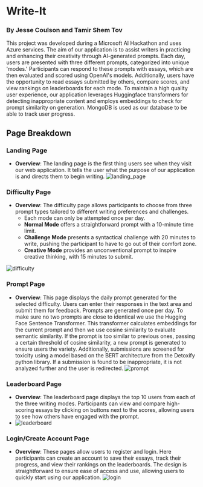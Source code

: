 # Write-It
### By Jesse Coulson and Tamir Shem Tov
This project was developed during a Microsoft AI Hackathon and uses Azure services. The aim of our application is to assist writers in practicing and enhancing their creativity through AI-generated prompts. 
Each day, users are presented with three different prompts, categorized into unique 'modes.' Participants can respond to these prompts with essays, which are then evaluated and scored using OpenAI's models. Additionally, users have the opportunity to read essays submitted by others, compare scores, and view rankings on leaderboards for each mode. 
To maintain a high quality user experience, our application leverages Huggingface transformers for detecting inappropriate content and employs embeddings to check for prompt similarity on generation. MongoDB is used as our database to be able to track user progress.
## Page Breakdown
### Landing Page
- **Overview**: The landing page is the first thing users see when they visit our web application. It tells the user what the purpose of our application is and directs them to begin writing.
![landing_page](https://github.com/jccoulson/write-it/assets/28967794/06a81418-9257-4fac-8113-fc70e6c5c8e8)

### Difficulty Page
- **Overview**: The difficulty page allows participants to choose from three prompt types tailored to different writing preferences and challenges.
  - Each mode can only be attempted once per day.
  - **Normal Mode** offers a straightforward prompt with a 10-minute time limit.
  - **Challenge Mode** presents a syntactical challenge with 20 minutes to write, pushing the participant to have to go out of their comfort zone.
  - **Creative Mode** provides an unconventional prompt to inspire creative thinking, with 15 minutes to submit.
  
![difficulty](https://github.com/jccoulson/write-it/assets/28967794/cf746d6a-2e3a-4c64-ba3e-746eeb337b4c)

### Prompt Page
- **Overview**: This page displays the daily prompt generated for the selected difficulty.
Users can enter their responses in the text area and submit them for feedback. Prompts are generated once per day. To make sure no two prompts are close to identical we use the Hugging Face Sentence Transformer.
This transformer calculates embeddings for the current prompt and then we use cosine similarity to evaluate semantic similarity.
If the prompt is too similar to previous ones, passing a certain threshold of cosine similarity, a new prompt is generated to ensure users the variety.
Additionally, submissions are screened for toxicity using a model based on the BERT architecture from the Detoxify python library.
If a submission is found to be inappropriate, it is not analyzed further and the user is redirected.
![prompt](https://github.com/jccoulson/write-it/assets/28967794/6107f03c-dfdb-430e-b8d8-913db8dc0deb)

### Leaderboard Page
- **Overview**: The leaderboard page displays the top 10 users from each of the three writing modes. Participants can view and compare high-scoring essays by clicking on buttons next to the scores, allowing users to see how others have engaged with the prompt.
- ![leaderboard](https://github.com/jccoulson/write-it/assets/28967794/4f6767f2-8574-42a1-a38b-adcc41d7a9dd)


### Login/Create Account Page
- **Overview**: These pages allow users to register and login. Here participants can create an account to save their essays, track their progress, and view their rankings on the leaderboards. The design is straightforward to ensure ease of access and use, allowing users to quickly start using our application.
![login](https://github.com/jccoulson/write-it/assets/28967794/a7c9ad1c-dc49-44d9-83af-8abd3e4e8da0)
